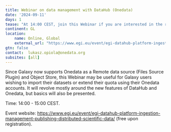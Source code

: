 ```yaml
---
title: Webinar on data management with DataHub (Onedata)
date: '2024-09-11'
days: 1
tease: "At 14:00 CEST, join this Webinar if you are interested in the recent Galaxy & Onedata integration (remote data source and Object Store)."
continent: GL
location:
    name: Online, Global
    external_url: "https://www.egi.eu/event/egi-datahub-platform-ingestion-management-publishing-distributed-scientific-data/"
gtn: false
contact:  lukasz.opiola@onedata.org
subsites: [all]
---
```



Since Galaxy now supports Onedata as a Remote data source (Files Source Plugin) and Object Store,
this Webinar may be useful for Galaxy users wishing to import their datasets or 
extend their quota using their Onedata accounts. It will revolve mostly around 
the new features of DataHub and Onedata, but basics will also be presented. 

Time: 14:00 - 15:00 CEST.

Event website: https://www.egi.eu/event/egi-datahub-platform-ingestion-management-publishing-distributed-scientific-data/
(free upon registration).

